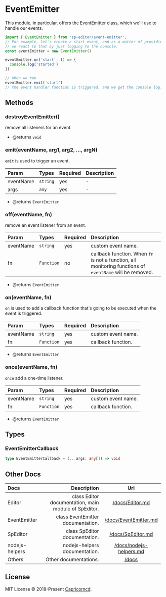 # EventEmitter

This module, in particular, offers the EventEmitter class, which we'll use to handle our events.

```js
import { EventEmitter } from 'sp-editor/event-emitter';
// For example, let's create a start event, and as a matter of providing a sample,
// we react to that by just logging to the console:
const eventEmitter = new EventEmitter()

eventEmitter.on('start', () => {
  console.log('started')
})

// When we run
eventEmitter.emit('start')
// the event handler function is triggered, and we get the console log.
```

## Methods

### destroyEventEmitter()

remove all listeners for an event.

- @returns `void`

### emit(eventName, arg1, arg2, ..., argN)

`emit` is used to trigger an event.

Param|Types|Required|Description
:--|:--|:--|:--
eventName|`string`|yes|-
args|`any`|yes|-

- @returns `EventEmitter`

### off(eventName, fn)

remove an event listener from an event.

Param|Types|Required|Description
:--|:--|:--|:--
eventName|`string`|yes|custom event name.
fn|`Function`|no|callback function. When `fn` is not a function, all monitoring functions of `eventName` will be removed.

- @returns `EventEmitter`

### on(eventName, fn)

`on` is used to add a callback function that's going to be executed when the event is triggered.

Param|Types|Required|Description
:--|:--|:--|:--
eventName|`string`|yes|custom event name.
fn|`Function`|yes|callback function.

- @returns `EventEmitter`

### once(eventName, fn)

`once` add a one-time listener.

Param|Types|Required|Description
:--|:--|:--|:--
eventName|`string`|yes|custom event name.
fn|`Function`|yes|callback function.

- @returns `EventEmitter`

## Types

### EventEmitterCallback

```ts
type EventEmitterCallback = (...args: any[]) => void
```

## Other Docs

Docs|Description|Url
:--|--:|:--:
Editor|class Editor documentation, main module of SpEditor.|[/docs/Editor.md](./Editor.md)
EventEmitter|class EventEmitter documentation.|[/docs/EventEmitter.md](./EventEmitter.md)
SpEditor|class SpEditor documentation.|[/docs/SpEditor.md](./SpEditor.md)
nodejs-helpers|nodejs-helpers documentation.|[/docs/nodejs-helpers.md](./nodejs-helpers.md)
Others|Other documentations.|[/docs](./)

## License

MIT License © 2018-Present [Capricorncd](https://github.com/capricorncd).
